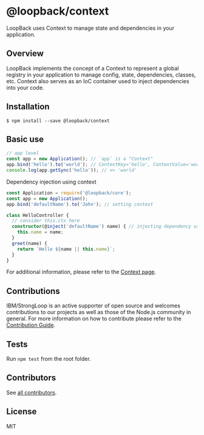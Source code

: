 # @loopback/context

LoopBack uses Context to manage state and dependencies in your application.

## Overview

LoopBack implements the concept of a Context to represent a global registry in your application to manage config, state, dependencies, classes, etc. Context also serves as an IoC container used to inject dependencies into your code.

## Installation

```
$ npm install --save @loopback/context
```

## Basic use
```ts
// app level
const app = new Application(); // `app` is a "Context"
app.bind('hello').to('world'); // ContextKey='hello', ContextValue='world'
console.log(app.getSync('hello')); // => 'world'
```

Dependency injection using context
```ts
const Application = require('@loopback/core');
const app = new Application();
app.bind('defaultName').to('John'); // setting context

class HelloController {
  // consider this.ctx here
  constructor(@inject('defaultName') name) { // injecting dependency using context
    this.name = name;
  }
  greet(name) {
    return `Hello ${name || this.name}`;
  }
}
```

For additional information, please refer to the [Context page](http://loopback.io/doc/en/lb4/Context.html).

## Contributions

IBM/StrongLoop is an active supporter of open source and welcomes contributions to our projects as well as those of the Node.js community in general. For more information on how to contribute please refer to the [Contribution Guide](https://loopback.io/doc/en/contrib/index.html).

## Tests

Run `npm test` from the root folder.

## Contributors

See [all contributors](https://github.com/strongloop/loopback-next/graphs/contributors).

## License

MIT
